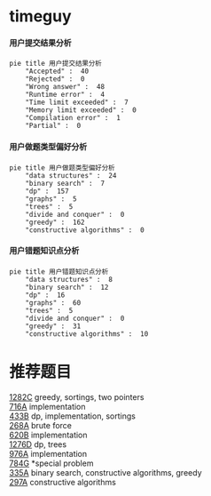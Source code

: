 # timeguy

<!-- tabs:start -->



#### **用户提交结果分析**

```mermaid
pie title 用户提交结果分析
    "Accepted" :  40
    "Rejected" :  0
    "Wrong answer" :  48
    "Runtime error" :  4
    "Time limit exceeded" :  7
    "Memory limit exceeded" :  0
    "Compilation error" :  1
    "Partial" :  0
```

#### **用户做题类型偏好分析**

```mermaid
pie title 用户做题类型偏好分析
    "data structures" :  24
    "binary search" :  7
    "dp" :  157
    "graphs" :  5
    "trees" :  5
    "divide and conquer" :  0
    "greedy" :  162
    "constructive algorithms" :  0
```
#### **用户错题知识点分析**

```mermaid
pie title 用户错题知识点分析
    "data structures" :  8
    "binary search" :  12
    "dp" :  16
    "graphs" :  60
    "trees" :  5
    "divide and conquer" :  0
    "greedy" :  31
    "constructive algorithms" :  10
```



<!-- tabs:end -->
# 推荐题目
[1282C](https://codeforces.com/contest/1282/problem/C)		greedy,
                        sortings,
                        two pointers		  
[716A](https://codeforces.com/contest/716/problem/A)		implementation		  
[433B](https://codeforces.com/contest/433/problem/B)		dp,
                        implementation,
                        sortings		  
[268A](https://codeforces.com/contest/268/problem/A)		brute force		  
[620B](https://codeforces.com/contest/620/problem/B)		implementation		  
[1276D](https://codeforces.com/contest/1276/problem/D)		dp,
                        trees		  
[976A](https://codeforces.com/contest/976/problem/A)		implementation		  
[784G](https://codeforces.com/contest/784/problem/G)		*special problem		  
[335A](https://codeforces.com/contest/335/problem/A)		binary search,
                        constructive algorithms,
                        greedy		  
[297A](https://codeforces.com/contest/297/problem/A)		constructive algorithms		  
